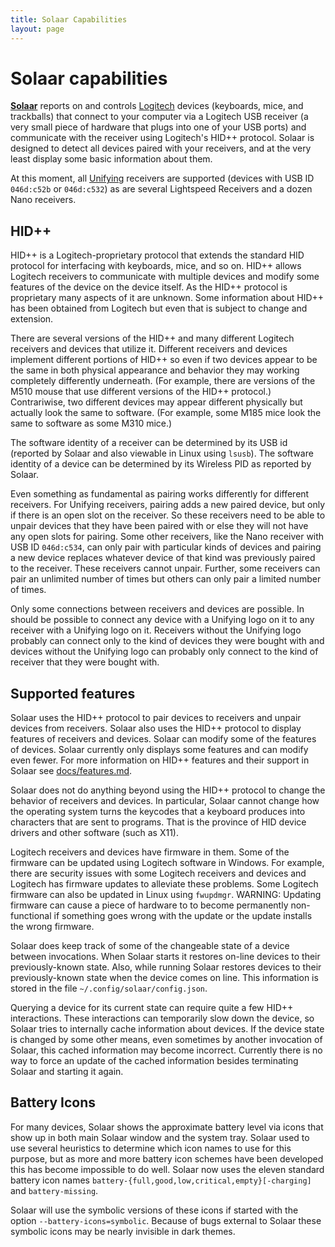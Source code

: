 ```yaml
---
title: Solaar Capabilities
layout: page
---
```

# Solaar capabilities

[**Solaar**][solaar] reports on and controls [Logitech][logitech] devices
(keyboards, mice, and trackballs) that connect to your computer via a
Logitech USB receiver (a very small piece of hardware that plugs into one of
your USB ports) and communicate with the receiver using Logitech's HID++
protocol.  Solaar is designed to detect all devices paired with your
receivers, and at the very least display some basic information about them.

At this moment, all [Unifying][unifying] receivers are supported (devices
with USB ID `046d:c52b` or `046d:c532`) as are several Lightspeed Receivers
and a dozen Nano receivers.

## HID++

HID++ is a Logitech-proprietary protocol that extends the standard HID
protocol for interfacing with keyboards, mice, and so on.  HID++ allows
Logitech receivers to communicate with multiple devices and modify some
features of the device on the device itself.  As the HID++ protocol is
proprietary many aspects of it are unknown.  Some information about HID++
has been obtained from Logitech but even that is subject to change and
extension.

There are several versions of the HID++ and many different Logitech
receivers and devices that utilize it.  Different receivers and devices
implement different portions of HID++ so even if two devices appear to be
the same in both physical appearance and behavior they may working
completely differently underneath.  (For example, there are versions of the
M510 mouse that use different versions of the HID++ protocol.)
Contrariwise, two different devices may appear different physically but
actually look the same to software.  (For example, some M185 mice look the
same to software as some M310 mice.)

The software identity of a receiver can be determined by its USB id
(reported by Solaar and also viewable in Linux using `lsusb`).  The software
identity of a device can be determined by its Wireless PID as reported by
Solaar.

Even something as fundamental as pairing works differently for different
receivers.  For Unifying receivers, pairing adds a new paired device, but
only if there is an open slot on the receiver.  So these receivers need to
be able to unpair devices that they have been paired with or else they will
not have any open slots for pairing.  Some other receivers, like the
Nano receiver with USB ID `046d:c534`, can only pair with particular kinds of
devices and pairing a new device replaces whatever device of that kind was
previously paired to the receiver.  These receivers cannot unpair.  Further,
some receivers can pair an unlimited number of times but others can only
pair a limited number of times.

Only some connections between receivers and devices are possible.  In should
be possible to connect any device with a Unifying logo on it to any receiver
with a Unifying logo on it.  Receivers without the Unifying logo probably
can connect only to the kind of devices they were bought with and devices
without the Unifying logo can probably only connect to the kind of receiver
that they were bought with.


## Supported features

Solaar uses the HID++ protocol to pair devices to receivers and unpair
devices from receivers.  Solaar also uses the HID++ protocol to display
features of receivers and devices.  Solaar can modify some of the features
of devices.  Solaar currently only displays some features and can modify
even fewer.  For more information on HID++ features and their support in
Solaar see [docs/features.md](https://pwr-solaar.github.io/Solaar/features).

Solaar does not do anything beyond using the HID++ protocol to change the
behavior of receivers and devices.  In particular, Solaar cannot change how
the operating system turns the keycodes that a keyboard produces into
characters that are sent to programs.  That is the province of HID device
drivers and other software (such as X11).

Logitech receivers and devices have firmware in them.  Some of the firmware
can be updated using Logitech software in Windows.  For example, there are
security issues with some Logitech receivers and devices and Logitech has
firmware updates to alleviate these problems.  Some Logitech firmware can
also be updated in Linux using `fwupdmgr`.
WARNING: Updating firmware can cause a piece of hardware to to become
permanently non-functional if something goes wrong with the update or the
update installs the wrong firmware.

Solaar does keep track of some of the changeable state of a device between
invocations.  When Solaar starts it restores on-line devices to their
previously-known state.  Also, while running Solaar restores devices to
their previously-known state when the device comes on line.
This information is stored in the file `~/.config/solaar/config.json`.

Querying a device for its current state can require quite a few HID++
interactions.  These interactions can temporarily slow down the device, so
Solaar tries to internally cache information about devices.  If the device
state is changed by some other means, even sometimes by another invocation
of Solaar, this cached information may become incorrect.  Currently there is
no way to force an update of the cached information besides terminating
Solaar and starting it again.


## Battery Icons

For many devices, Solaar shows the approximate battery level via icons that
show up in both main Solaar window and the system tray.  Solaar used to use
several heuristics to determine which icon names to use for this purpose,
but as more and more battery icon schemes have been developed this has
become impossible to do well.  Solaar now uses the eleven standard
battery icon names `battery-{full,good,low,critical,empty}[-charging]` and
`battery-missing`.

Solaar will use the symbolic versions of these icons if started with the
option `--battery-icons=symbolic`.  Because of bugs external to Solaar
these symbolic icons may be nearly invisible in dark themes.

[solaar]: https://github.com/pwr-Solaar/Solaar
[logitech]: https://www.logitech.com
[unifying]: https://en.wikipedia.org/wiki/Logitech_Unifying_receiver
